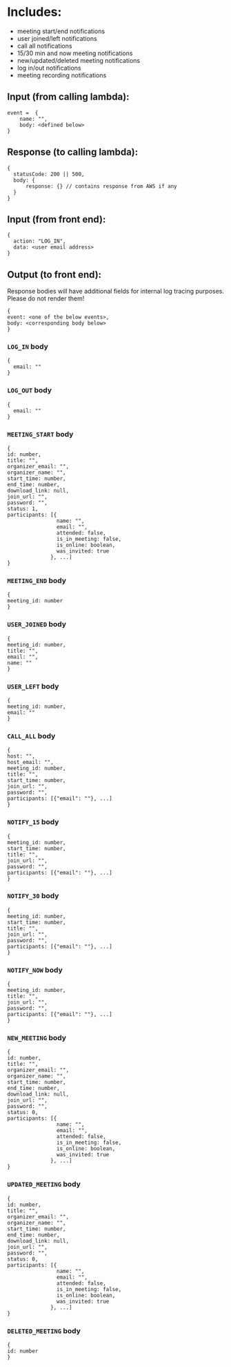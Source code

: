 # Includes:

- meeting start/end notifications
- user joined/left notifications
- call all notifications
- 15/30 min and now meeting notifications
- new/updated/deleted meeting notifications
- log in/out notifications
- meeting recording notifications

## Input (from calling lambda):
```
event =  {
    name: "",
    body: <defined below>
}
```

## Response (to calling lambda):
```
{
  statusCode: 200 || 500,
  body: {
      response: {} // contains response from AWS if any
  }
}
```

## Input (from front end):
```
{
  action: "LOG_IN",
  data: <user email address>
}
```

## Output (to front end):
Response bodies will have additional fields for internal log tracing purposes. Please do not render them!
```
{
event: <one of the below events>,
body: <corresponding body below>
} 
```

### `LOG_IN` body
```
{
  email: ""
}
```

### `LOG_OUT` body
```
{
  email: ""
}
```

### `MEETING_START` body

```
{
id: number,
title: "",
organizer_email: "",
organizer_name: "",
start_time: number,
end_time: number,
download_link: null,
join_url: "",
password: "",
status: 1,
participants: [{
                name: "",
                email: "",
                attended: false,
                is_in_meeting: false,
                is_online: boolean,
                was_invited: true
              }, ...]
}
```

### `MEETING_END` body

```
{
meeting_id: number
}
```

### `USER_JOINED` body

```
{
meeting_id: number,
title: "",
email: "", 
name: ""
}
```
### `USER_LEFT` body

```
{
meeting_id: number,
email: "" 
}
```

### `CALL_ALL` body
```
{
host: "",
host_email: "",
meeting_id: number,
title: "",
start_time: number,
join_url: "",
password: "",
participants: [{"email": ""}, ...]
}
```

### `NOTIFY_15` body
```
{
meeting_id: number,
start_time: number,
title: "",
join_url: "",
password: "",
participants: [{"email": ""}, ...]
}
```

### `NOTIFY_30` body
```
{
meeting_id: number,
start_time: number,
title: "",
join_url: "",
password: "",
participants: [{"email": ""}, ...]
}
```

### `NOTIFY_NOW` body
```
{
meeting_id: number,
title: "",
join_url: "",
password: "",
participants: [{"email": ""}, ...]
}
```

### `NEW_MEETING` body

```
{
id: number,
title: "",
organizer_email: "",
organizer_name: "",
start_time: number,
end_time: number,
download_link: null,
join_url: "",
password: "",
status: 0,
participants: [{
                name: "",
                email: "",
                attended: false,
                is_in_meeting: false,
                is_online: boolean,
                was_invited: true
              }, ...]
}
```

### `UPDATED_MEETING` body

```
{
id: number,
title: "",
organizer_email: "",
organizer_name: "",
start_time: number,
end_time: number,
download_link: null,
join_url: "",
password: "",
status: 0,
participants: [{
                name: "",
                email: "",
                attended: false,
                is_in_meeting: false,
                is_online: boolean,
                was_invited: true
              }, ...]
}
```

### `DELETED_MEETING` body

```
{
id: number
}
```